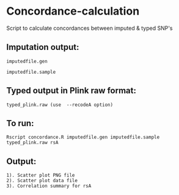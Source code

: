 # Concordance-calculation
Script to calculate concordances between imputed &amp; typed SNP's

## Imputation output:
```
imputedfile.gen
```
```
imputedfile.sample
```

## Typed output in Plink raw format:
```
typed_plink.raw (use  --recodeA option)
```

## To run:
```
Rscript concordance.R imputedfile.gen imputedfile.sample typed_plink.raw rsA
```

## Output:
```
1). Scatter plot PNG file
2). Scatter plot data file 
3). Correlation summary for rsA
```
